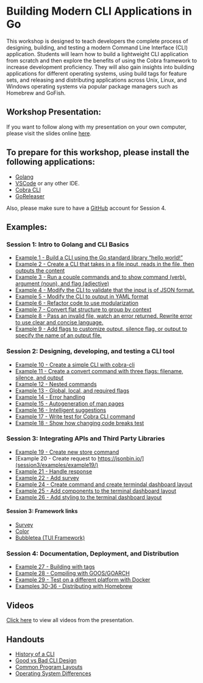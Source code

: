 # Building Modern CLI Applications in Go

This workshop is designed to teach developers the complete process of designing, building, and testing a modern Command Line Interface (CLI) application. Students will learn how to build a lightweight CLI application from scratch and then explore the benefits of using the Cobra framework to increase development proficiency. They will also gain insights into building applications for different operating systems, using build tags for feature sets, and releasing and distributing applications across Unix, Linux, and Windows operating systems via popular package managers such as Homebrew and GoFish.

## Workshop Presentation:
If you want to follow along with my presentation on your own computer, please visit the slides online [here](https://docs.google.com/presentation/d/e/2PACX-1vQ8w3lODjTfvlulM-7X0cY4eyDcoqSMECyatzT3wh8VlUDrvxVvNbDOcB4YuAPDSODAAOn0Q15sbg1d/pub).

## To prepare for this workshop, please install the following applications:
- [Golang](https://go.dev/doc/install)
- [VSCode](https://code.visualstudio.com/download) or any other IDE.
- [Cobra CLI](https://github.com/spf13/cobra#usage)
- [GoReleaser](https://goreleaser.com/install/)

Also, please make sure to have a [GitHub](https://github.com/) account for Session 4.

## Examples:

### Session 1: Intro to Golang and CLI Basics
- [Example 1 - Build a CLI using the Go standard library “hello world!”](session1/examples/example1)
- [Example 2 - Create a CLI that takes in a file input, reads in the file, then outputs the content](session1/examples/example2)
- [Example 3 - Run a couple commands and to show command (verb), argument (noun), and flag (adjective)](session1/examples/example3)
- [Example 4 - Modify the CLI to validate that the input is of JSON format.](session1/examples/example4)
- [Example 5 - Modify the CLI to output in YAML format](session1/examples/example5)
- [Example 6 - Refactor code to use modularization](session1/examples/example6)
- [Example 7 - Convert flat structure to group by context](session1/examples/example7)
- [Example 8 -  Pass an invalid file, watch an error returned.  Rewrite error to use clear and concise language.](session1/examples/example8)
- [Example 9 -  Add flags to customize output, silence flag, or output to specify the name of an output file.](session1/examples/example9)

### Session 2: Designing, developing, and testing a CLI tool
- [Example 10 - Create a simple CLI with cobra-cli](session2/examples/example10)
- [Example 11 - Create a convert command with three flags: filename, silence, and output](session2/examples/example11)
- [Example 12 - Nested commands](session2/examples/example12)
- [Example 13 - Global, local, and required flags](session2/examples/example13)
- [Example 14 - Error handling](https://drive.google.com/file/d/1c-hmiDDxfH8fb2GXQXRyvOIZZcnXbSOt/view?usp=sharing)
- [Example 15 - Autogeneration of man pages](session2/examples/example15)
- [Example 16 - Intelligent suggestions](https://drive.google.com/file/d/1zx7IdwxD18z1hT5EdJDafTeVS503TmxV/view?usp=sharing)
- [Example 17 - Write test for Cobra CLI command](session2/examples/example17)
- [Example 18 - Show how changing code breaks test](https://drive.google.com/file/d/1-McxHBkDHAL7JjU7BwbuV5dkgJuzqzDd/view?usp=sharing)

### Session 3: Integrating APIs and Third Party Libraries
- [Example 19 - Create new store command](session3/examples/example19/)
- [Example 20 - Create request to https://jsonbin.io/](session3/examples/example19/)
- [Example 21 - Handle response](session3/examples/example19/)
- [Example 22 - Add survey](session3/examples/example22/)
- [Example 24 - Create command and create termindal dashboard layout](session3/examples/example24/)
- [Example 25 - Add components to the terminal dashboard layout](session3/examples/example25/)
- [Example 26 - Add styling to the terminal dashboard layout](session3/examples/example26/)

#### Session 3: Framework links
- [Survey](https://github.com/AlecAivazis/survey/v2)
- [Color](https://github.com/fatih/color)
- [Bubbletea (TUI Framework)](https://github.com/charmbracelet/bubbletea)

### Session 4: Documentation, Deployment, and Distribution
- [Example 27 - Building with tags](session4/examples/example27/)
- [Example 28 - Compiling with GOOS/GOARCH]([session4/examples/example27/](https://drive.google.com/file/d/1KqAEeXA-d31VEZHoR0xUOoGVxtB83JRO/view?usp=sharing))
- [Example 29 - Test on a different platform with Docker](session4/examples/example29/)
- [Examples 30-36 - Distributing with Homebrew](https://github.com/marianina8/cli)

## Videos
[Click here](https://drive.google.com/drive/folders/1MPDlHbxo6MHF4lRr_IZWXn3G5ALAHpJ-?usp=sharing) to view all videos from the presentation. 

## Handouts
- [History of a CLI](/handouts/history.pdf)
- [Good vs Bad CLI Design](/handouts/good_vs_bad_cli.png)
- [Common Program Layouts](/handouts/layouts.pdf)
- [Operating System Differences](/handouts/OSdifferences.jpg)